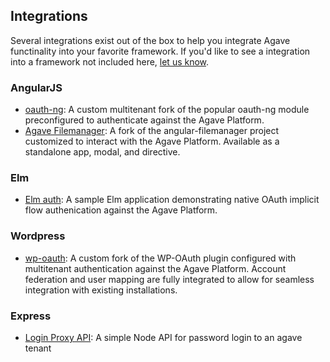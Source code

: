 ## Integrations

Several integrations exist out of the box to help you integrate Agave functinality into your favorite framework. If you'd like to see a integration into a framework not included here, [let us know](https://agaveapi.co/contact-us/).

### AngularJS

* [oauth-ng](https://bitbucket.org/agaveapi/oauth-ng): A custom multitenant fork of the popular oauth-ng module preconfigured to authenticate against the Agave Platform.  
* [Agave Filemanager](https://github.com/agaveplatform/agave-angular-filemanager): A fork of the angular-filemanager project customized to interact with the Agave Platform. Available as a standalone app, modal, and directive.  

### Elm  

* [Elm auth](https://github.com/deardooley/elm-agave-oauth2-implicit-flow): A sample Elm application demonstrating native OAuth implicit flow authenication against the Agave Platform.   


### Wordpress  

* [wp-oauth](https://bitbucket.org/deardooley/wp-oauth): A custom fork of the WP-OAuth plugin configured with multitenant authentication against the Agave Platform. Account federation and user mapping are fully integrated to allow for seamless integration with existing installations.  


### Express 

* [Login Proxy API](https://github.com/UH-CI/agave-login-api): A simple Node API for password login to an agave tenant